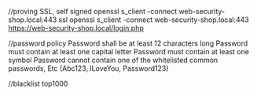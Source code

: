 //proving SSL, self signed
openssl s_client -connect web-security-shop.local:443
ssl openssl s_client -connect web-security-shop.local:443
https://web-security-shop.local/login.php


//password policy 
Password shall be at least 12 characters long 
Password must contain at least one capital letter 
Password must contain at least one symbol 
Password cannot contain one of the whitelisted common passwords, Etc (Abc123, ILoveYou, Password123)


//blacklist 
top1000